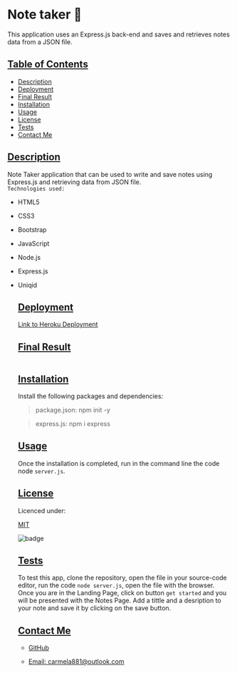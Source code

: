 # Note taker 📝
This application uses an Express.js back-end and saves and retrieves notes data from a JSON file.
  ## [Table of Contents](#table-of-contents)

  - [Description](#description)
  - [Deployment](#deployment)
  - [Final Result](#final-result)
  - [Installation](#installation)
  - [Usage](#usage)
  - [License](#license)
  - [Tests](#tests)
  - [Contact Me](#contact)

  ## [Description](#table-of-contents)

Note Taker application that can be used to write and save notes using Express.js and retrieving data from JSON file.  
`Technologies used:`

- HTML5  
- CSS3  
- Bootstrap  
- JavaScript  
- Node.js  
- Express.js  
- Uniqid

  ## [Deployment](#table-of-contents)
  [Link to Heroku Deployment]()


  ## [Final Result](#table-of-contents)

  ![]()


  ## [Installation](#table-of-contents)

  Install the following packages and dependencies:

  > package.json: npm init -y   

  > express.js: npm i express


  ## [Usage](#table-of-contents)

  Once the installation is completed, run in the command line the code node `server.js`.

  ## [License](#table-of-contents)

  Licenced under:
    
  [MIT](https://choosealicense.com/licenses/MIT)
    
    
  ![badge](https://img.shields.io/badge/license-MIT-green>)
  

  ## [Tests](#table-of-contents)

  To test this app, clone the repository, open the file in your source-code editor, run the code `node server.js`, open the file with the browser. Once you are in the Landing Page, click on button `get started` and you will be presented with the Notes Page. Add a tittle and a desription to your note and save it by clicking on the save button. 

  ## [Contact Me](#table-of-contents)

  - [GitHub](https://github.com/cdrcar)

  - [Email: carmela881@outlook.com](mailto:carmela881@outlook.com)



